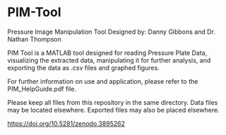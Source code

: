 # PIM-Tool
Pressure Image Manipulation Tool
Designed by: Danny Gibbons and Dr. Nathan Thompson

PIM Tool is a MATLAB tool designed for reading Pressure Plate Data,
visualizing the extracted data,
manipulating it for further analysis, 
and exporting the data as .csv files and graphed figures. 

For further information on use and application, please refer to the PIM_HelpGuide.pdf file. 

Please keep all files from this repository in the same directory. 
Data files may be located elsewhere.
Exported files may also be placed elsewhere.

https://doi.org/10.5281/zenodo.3895262
